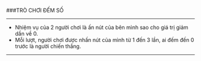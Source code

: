 ###TRÒ CHƠI ĐẾM SỐ
____
+ Nhiệm vụ của 2 người chơi là ấn nút của bên mình sao cho giá trị giảm dần về 0. 
+ Mỗi lượt, người chơi được nhấn nút của mình từ 1 đến 3 lần, ai đếm đến 0 trước là người chiến thắng.
___
